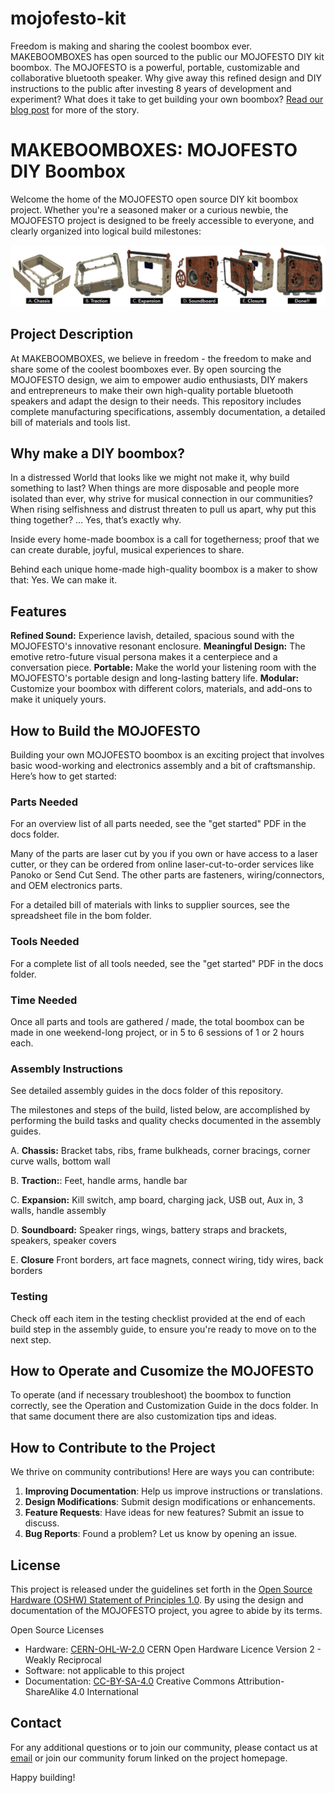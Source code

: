 # mojofesto-kit
Freedom is making and sharing the coolest boombox ever. MAKEBOOMBOXES has open sourced to the public our MOJOFESTO DIY kit boombox. The MOJOFESTO is a powerful, portable, customizable and collaborative bluetooth speaker. Why give away this refined design and DIY instructions to the public after investing 8 years of development and experiment? What does it take to get building your own boombox? [Read our blog post](https://makeboomboxes.com/blogs/news/we-open-sourced-our-boombox-design) for more of the story.

# MAKEBOOMBOXES: MOJOFESTO DIY Boombox

Welcome the home of the MOJOFESTO open source DIY kit boombox project. Whether you're a seasoned maker or a curious newbie, the MOJOFESTO project is designed to be freely accessible to everyone, and clearly organized into logical build milestones:

![Milestones of the build project](images/milestones-horizonal-filmstrip.jpg)

## Project Description

At MAKEBOOMBOXES, we believe in freedom - the freedom to make and share some of the coolest boomboxes ever. By open sourcing the MOJOFESTO design, we aim to empower audio enthusiasts, DIY makers and entrepreneurs to make their own high-quality portable bluetooth speakers and adapt the design to their needs. This repository includes complete manufacturing specifications, assembly documentation, a detailed bill of materials and tools list. 

## Why make a DIY boombox?

In a distressed World that looks like we might not make it, why build something to last? When things are more disposable and people more isolated than ever, why strive for musical connection in our communities? When rising selfishness and distrust threaten to pull us apart, why put this thing together? … Yes, that’s exactly why. 

Inside every home-made boombox is a call for togetherness; proof that we can create durable, joyful, musical experiences to share. 

Behind each unique home-made high-quality boombox is a maker to show that: Yes. We can make it.

## Features
**Refined Sound:** Experience lavish, detailed, spacious sound with the MOJOFESTO's innovative resonant enclosure.
**Meaningful Design:** The emotive retro-future visual persona makes it a centerpiece and a conversation piece.
**Portable:** Make the world your listening room with the MOJOFESTO's portable design and long-lasting battery life.
**Modular:** Customize your boombox with different colors, materials, and add-ons to make it uniquely yours.

## How to Build the MOJOFESTO

Building your own MOJOFESTO boombox is an exciting project that involves basic wood-working and electronics assembly and a bit of craftsmanship. Here’s how to get started:

### Parts Needed

For an overview list of all parts needed, see the "get started" PDF in the docs folder.

Many of the parts are laser cut by you if you own or have access to a laser cutter, or they can be ordered from online laser-cut-to-order services like Panoko or Send Cut Send. The other parts are fasteners, wiring/connectors, and OEM electronics parts.

For a detailed bill of materials with links to supplier sources, see the spreadsheet file in the bom folder.

### Tools Needed

For a complete list of all tools needed, see the "get started" PDF in the docs folder.

### Time Needed

Once all parts and tools are gathered / made, the total boombox can be made in one weekend-long project, or in 5 to 6 sessions of 1 or 2 hours each. 

### Assembly Instructions

See detailed assembly guides in the docs folder of this repository. 

The milestones and steps of the build, listed below, are accomplished by performing the build tasks and quality checks documented in the assembly guides.

A. **Chassis:** Bracket tabs, ribs, frame bulkheads, corner bracings, corner curve walls, bottom wall

B. **Traction:**: Feet, handle arms, handle bar

C. **Expansion:** Kill switch, amp board, charging jack, USB  out, Aux in, 3 walls, handle assembly 

D. **Soundboard:** Speaker rings, wings, battery straps and brackets, speakers, speaker covers

E. **Closure** Front borders, art face magnets, connect wiring, tidy wires, back borders

### Testing

Check off each item in the testing checklist provided at the end of each build step in the assembly guide, to ensure you're ready to move on to the next step.

## How to Operate and Cusomize the MOJOFESTO

To operate (and if necessary troubleshoot) the boombox to function correctly, see the Operation and Customization Guide in the docs folder. In that same document there are also customization tips and ideas.

## How to Contribute to the Project

We thrive on community contributions! Here are ways you can contribute:

1. **Improving Documentation**: Help us improve instructions or translations.
2. **Design Modifications**: Submit design modifications or enhancements.
3. **Feature Requests**: Have ideas for new features? Submit an issue to discuss.
4. **Bug Reports**: Found a problem? Let us know by opening an issue.

## License

This project is released under the guidelines set forth in the [Open Source Hardware (OSHW) Statement of Principles 1.0](https://www.oshwa.org/definition/). By using the design and documentation of the MOJOFESTO project, you agree to abide by its terms.

Open Source Licenses

- Hardware: [CERN-OHL-W-2.0](CERN-OHL-W-2.0.md) CERN Open Hardware Licence Version 2 - Weakly Reciprocal
- Software: not applicable to this project
- Documentation: [CC-BY-SA-4.0](CC-BY-SA-4.0.md) Creative Commons Attribution-ShareAlike 4.0 International

## Contact

For any additional questions or to join our community, please contact us at [email](mailto:gitadmin@makeboomboxes.org) or join our community forum linked on the project homepage.

Happy building!
